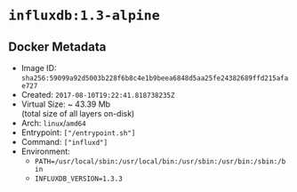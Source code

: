 # `influxdb:1.3-alpine`

## Docker Metadata

- Image ID: `sha256:59099a92d5003b228f6b8c4e1b9beea6848d5aa25fe24382689ffd215afae727`
- Created: `2017-08-10T19:22:41.818738235Z`
- Virtual Size: ~ 43.39 Mb  
  (total size of all layers on-disk)
- Arch: `linux`/`amd64`
- Entrypoint: `["/entrypoint.sh"]`
- Command: `["influxd"]`
- Environment:
  - `PATH=/usr/local/sbin:/usr/local/bin:/usr/sbin:/usr/bin:/sbin:/bin`
  - `INFLUXDB_VERSION=1.3.3`
